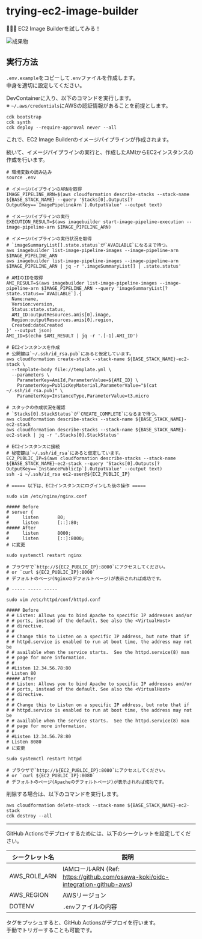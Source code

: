 # trying-ec2-image-builder

🍧🍧🍧 EC2 Image Builderを試してみる！  

![成果物](./fruit.gif)  

## 実行方法

`.env.example`をコピーして`.env`ファイルを作成します。  
中身を適切に設定してください。  

DevContainerに入り、以下のコマンドを実行します。  
※ `~/.aws/credentials`にAWSの認証情報があることを前提とします。  

```shell
cdk bootstrap
cdk synth
cdk deploy --require-approval never --all
```

これで、EC2 Image Builderのイメージパイプラインが作成されます。  

続いて、イメージパイプラインの実行と、作成したAMIからEC2インスタンスの作成を行います。  

```shell
# 環境変数の読み込み
source .env

# イメージパイプラインのARNを取得
IMAGE_PIPELINE_ARN=$(aws cloudformation describe-stacks --stack-name ${BASE_STACK_NAME} --query 'Stacks[0].Outputs[?OutputKey==`ImagePipelineArn`].OutputValue' --output text)

# イメージパイプラインの実行
EXECUTION_RESULT=$(aws imagebuilder start-image-pipeline-execution --image-pipeline-arn $IMAGE_PIPELINE_ARN)

# イメージパイプラインの実行状況を取得
# `imageSummaryList[].state.status`が`AVAILABLE`になるまで待つ。
aws imagebuilder list-image-pipeline-images --image-pipeline-arn $IMAGE_PIPELINE_ARN
aws imagebuilder list-image-pipeline-images --image-pipeline-arn $IMAGE_PIPELINE_ARN | jq -r '.imageSummaryList[] | .state.status'

# AMIのIDを取得
AMI_RESULT=$(aws imagebuilder list-image-pipeline-images --image-pipeline-arn $IMAGE_PIPELINE_ARN --query 'imageSummaryList[?state.status==`AVAILABLE`].{
  Name:name,
  Version:version,
  Status:state.status,
  AMI_ID:outputResources.amis[0].image,
  Region:outputResources.amis[0].region,
  Created:dateCreated
}' --output json)
AMI_ID=$(echo $AMI_RESULT | jq -r '.[-1].AMI_ID')

# EC2インスタンスを作成
# 公開鍵は`~/.ssh/id_rsa.pub`にあると仮定しています。
aws cloudformation create-stack --stack-name ${BASE_STACK_NAME}-ec2-stack \
  --template-body file://template.yml \
  --parameters \
    ParameterKey=AmiId,ParameterValue=${AMI_ID} \
    ParameterKey=PublicKeyMaterial,ParameterValue="$(cat ~/.ssh/id_rsa.pub)" \
    ParameterKey=InstanceType,ParameterValue=t3.micro

# スタックの作成状況を確認
# `Stacks[0].StackStatus`が`CREATE_COMPLETE`になるまで待つ。
aws cloudformation describe-stacks --stack-name ${BASE_STACK_NAME}-ec2-stack
aws cloudformation describe-stacks --stack-name ${BASE_STACK_NAME}-ec2-stack | jq -r '.Stacks[0].StackStatus'

# EC2インスタンスに接続
# 秘密鍵は`~/.ssh/id_rsa`にあると仮定しています。
EC2_PUBLIC_IP=$(aws cloudformation describe-stacks --stack-name ${BASE_STACK_NAME}-ec2-stack --query 'Stacks[0].Outputs[?OutputKey==`InstancePublicIp`].OutputValue' --output text)
ssh -i ~/.ssh/id_rsa ec2-user@${EC2_PUBLIC_IP}

# ===== 以下は、EC2インスタンスにログインした後の操作 =====

sudo vim /etc/nginx/nginx.conf

##### Before
# server {
#     listen       80;
#     listen       [::]:80;
##### After
#     listen       8000;
#     listen       [::]:8000;
# に変更

sudo systemctl restart nginx

# ブラウザで`http://${EC2_PUBLIC_IP}:8000`にアクセスしてください。
# or `curl ${EC2_PUBLIC_IP}:8000`
# デフォルトのページ(Nginxのデフォルトページ)が表示されれば成功です。

# ----- ----- -----

sudo vim /etc/httpd/conf/httpd.conf

##### Before
# # Listen: Allows you to bind Apache to specific IP addresses and/or
# # ports, instead of the default. See also the <VirtualHost>
# # directive.
# #
# # Change this to Listen on a specific IP address, but note that if
# # httpd.service is enabled to run at boot time, the address may not be
# # available when the service starts.  See the httpd.service(8) man
# # page for more information.
# #
# #Listen 12.34.56.78:80
# Listen 80
##### After
# # Listen: Allows you to bind Apache to specific IP addresses and/or
# # ports, instead of the default. See also the <VirtualHost>
# # directive.
# #
# # Change this to Listen on a specific IP address, but note that if
# # httpd.service is enabled to run at boot time, the address may not be
# # available when the service starts.  See the httpd.service(8) man
# # page for more information.
# #
# #Listen 12.34.56.78:80
# Listen 8080
# に変更

sudo systemctl restart httpd

# ブラウザで`http://${EC2_PUBLIC_IP}:8080`にアクセスしてください。
# or `curl ${EC2_PUBLIC_IP}:8080`
# デフォルトのページ(Apacheのデフォルトページ)が表示されれば成功です。
```

削除する場合は、以下のコマンドを実行します。  

```shell
aws cloudformation delete-stack --stack-name ${BASE_STACK_NAME}-ec2-stack
cdk destroy --all
```

---

GitHub Actionsでデプロイするためには、以下のシークレットを設定してください。  

| シークレット名 | 説明 |
| --- | --- |
| AWS_ROLE_ARN | IAMロールARN (Ref: https://github.com/osawa-koki/oidc-integration-github-aws) |
| AWS_REGION | AWSリージョン |
| DOTENV | `.env`ファイルの内容 |

タグをプッシュすると、GitHub Actionsがデプロイを行います。  
手動でトリガーすることも可能です。  
